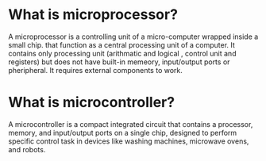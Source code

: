 # What is microprocessor?
A microprocessor is a controlling unit of a micro-computer wrapped inside a small chip. that function as a central processing unit of a computer. It contains only processing unit (arithmatic and logical , control unit and registers) but does not have built-in memeory, input/output ports or pheripheral. It requires external components to work.

# What is microcontroller?
A microcontroller is a compact integrated circuit that contains a processor, memory, and input/output ports on a single chip, designed to perform specific control task in devices like washing machines, microwave ovens, and robots.
